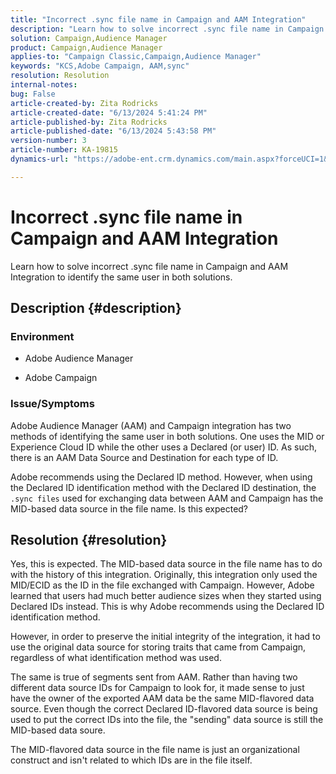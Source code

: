 ```yaml
---
title: "Incorrect .sync file name in Campaign and AAM Integration"
description: "Learn how to solve incorrect .sync file name in Campaign and AAM Integration to identify the same user in both solutions."
solution: Campaign,Audience Manager
product: Campaign,Audience Manager
applies-to: "Campaign Classic,Campaign,Audience Manager"
keywords: "KCS,Adobe Campaign, AAM,sync"
resolution: Resolution
internal-notes: 
bug: False
article-created-by: Zita Rodricks
article-created-date: "6/13/2024 5:41:24 PM"
article-published-by: Zita Rodricks
article-published-date: "6/13/2024 5:43:58 PM"
version-number: 3
article-number: KA-19815
dynamics-url: "https://adobe-ent.crm.dynamics.com/main.aspx?forceUCI=1&pagetype=entityrecord&etn=knowledgearticle&id=a9636325-ac29-ef11-840a-002248084fbb"

---
```

# Incorrect .sync file name in Campaign and AAM Integration


Learn how to solve incorrect .sync file name in Campaign and AAM Integration to identify the same user in both solutions.

## Description {#description}


### <b>Environment</b>

- Adobe Audience Manager

- Adobe Campaign

### <b>Issue/Symptoms</b>

Adobe Audience Manager (AAM) and Campaign integration has two methods of identifying the same user in both solutions. One uses the MID or Experience Cloud ID while the other uses a Declared (or user) ID. As such, there is an AAM Data Source and Destination for each type of ID.

Adobe recommends using the Declared ID method. However, when using the Declared ID identification method with the Declared ID destination, the `.sync files` used for exchanging data between AAM and Campaign has the MID-based data source in the file name. Is this expected?


## Resolution {#resolution}


Yes, this is expected. The MID-based data source in the file name has to do with the history of this integration. Originally, this integration only used the MID/ECID as the ID in the file exchanged with Campaign. However, Adobe learned that users had much better audience sizes when they started using Declared IDs instead. This is why Adobe recommends using the Declared ID identification method.

However, in order to preserve the initial integrity of the integration, it had to use the original data source for storing traits that came from Campaign, regardless of what identification method was used.

The same is true of segments sent from AAM. Rather than having two different data source IDs for Campaign to look for, it made sense to just have the owner of the exported AAM data be the same MID-flavored data source. Even though the correct Declared ID-flavored data source is being used to put the correct IDs into the file, the "sending" data source is still the MID-based data soure.

The MID-flavored data source in the file name is just an organizational construct and isn't related to which IDs are in the file itself.
